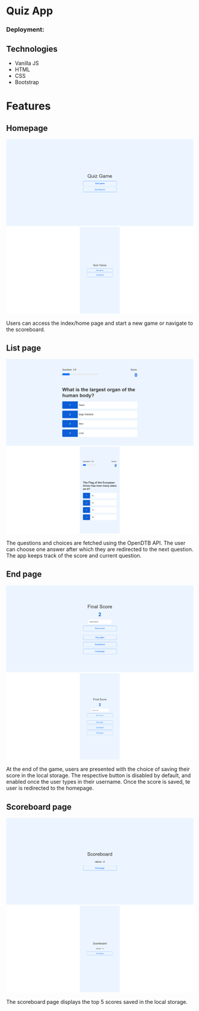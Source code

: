# Quiz App
### Deployment: 

## Technologies
- Vanilla JS
- HTML
- CSS
- Bootstrap

# Features
## Homepage
![Homepage](/presentation/homepage.png)
![Homepage mb](/presentation/homepage_mb.png)

Users can access the index/home page and start a new game or navigate to the scoreboard.

## List page
![Game page](/presentation/game.png)
![Game mb page](/presentation/game_mb.png)

The questions and choices are fetched using the OpenDTB API. The user can choose one answer after which they are redirected to the next question. The app keeps track of the score and current question.

## End page
![End page](/presentation/end.png)
![End mb page](/presentation/end_mb.png)

At the end of the game, users are presented with the choice of saving their score in the local storage. The respective button is disabled by default, and enabled once the user types in their username. Once the score is saved, te user is redirected to the homepage.

## Scoreboard page
![Scoreboard page](/presentation/scoreboard.png)
![Scoreboard mb page](/presentation/scoreboard_mb.png)

The scoreboard page displays the top 5 scores saved in the local storage.

